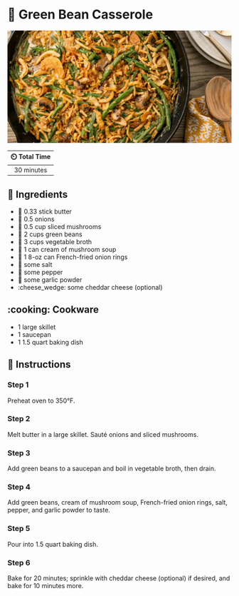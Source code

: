 # :cucumber: Green Bean Casserole

![Green Bean Casserole](../assets/images/green-bean-casserole.jpg)

| :timer_clock: Total Time |
|:-----------------------: |
| 30 minutes |

## :salt: Ingredients

- :butter: 0.33 stick butter
- :onion: 0.5 onions
- :mushroom: 0.5 cup sliced mushrooms
- :cucumber: 2 cups green beans
- :stew: 3 cups vegetable broth
- :mushroom: 1 can cream of mushroom soup
- :onion: 1 8-oz can French-fried onion rings
- :salt: some salt
- :salt: some pepper
- :garlic: some garlic powder
- :cheese_wedge: some cheddar cheese (optional)

## :cooking: Cookware

- 1 large skillet
- 1 saucepan
- 1 1.5 quart baking dish

## :pencil: Instructions

### Step 1

Preheat oven to 350°F.

### Step 2

Melt butter in a large skillet. Sauté onions and sliced mushrooms.

### Step 3

Add green beans to a saucepan and boil in vegetable broth, then drain.

### Step 4

Add green beans, cream of mushroom soup, French-fried onion rings, salt, pepper, and garlic powder to taste.

### Step 5

Pour into 1.5 quart baking dish.

### Step 6

Bake for 20 minutes; sprinkle with cheddar cheese (optional) if desired, and bake for 10 minutes more.
